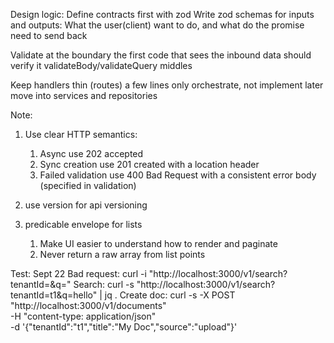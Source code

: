 
Design logic:
Define contracts first with zod 
    Write zod schemas for inputs and outputs:
    What the user(client) want to do, and what do the promise need to send back

Validate at the boundary
    the first code that sees the inbound data should verify it
    validateBody/validateQuery middles

Keep handlers thin (routes)
    a few lines
    only orchestrate, not implement
    later move into services and repositories


Note:
1. Use clear HTTP semantics:
   1. Async use 202 accepted
   2. Sync creation use 201 created with a location header
   3. Failed validation use 400 Bad Request with a consistent error body (specified in validation)

2. use version for api versioning

3. predicable envelope for lists
   1. Make UI easier to understand how to render and paginate
   2. Never return a raw array from list points

Test:
Sept 22
Bad request: curl -i "http://localhost:3000/v1/search?tenantId=&q="
Search: curl -s "http://localhost:3000/v1/search?tenantId=t1&q=hello" | jq .
Create doc:
curl -s -X POST "http://localhost:3000/v1/documents" \
  -H "content-type: application/json" \
  -d '{"tenantId":"t1","title":"My Doc","source":"upload"}' 

